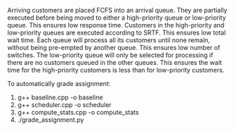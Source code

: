 Arriving customers are placed FCFS into an arrival queue.
They are partially executed before being moved to either a high-priority queue or low-priority queue. This ensures low response time.
Customers in the high-priority and low-priority queues are executed according to SRTF. This ensures low total wait time.
Each queue will process all its customers until none remain, without being pre-empted by another queue. This ensures low number of switches.
The low-priority queue will only be selected for processing if there are no customers queued in the other queues. This ensures the wait time for the high-priority customers is less than for low-priority customers.

To automatically grade assignment:
1. g++ baseline.cpp -o baseline
2. g++ scheduler.cpp -o scheduler
3. g++ compute_stats.cpp -o compute_stats
4. ./grade_assignment.py